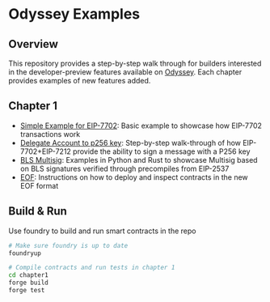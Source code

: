 # Odyssey Examples

## Overview

This repository provides a step-by-step walk through for builders interested in the developer-preview features available on [Odyssey](https://www.ithaca.xyz/updates/introducing-ithaca). Each chapter provides examples of new features added. 

## Chapter 1 
- [Simple Example for EIP-7702](./chapter1/simple-7702/): Basic example to showcase how EIP-7702 transactions work
- [Delegate Account to p256 key](./chapter1/delegate-p256/): Step-by-step walk-through of how EIP-7702+EIP-7212 provide the ability to sign a message with a P256 key
- [BLS Multisig](./chapter1/bls-multisig/): Examples in Python and Rust to showcase Multisig based on BLS signatures verified through precompiles from EIP-2537
- [EOF](./chapter1/eof/): Instructions on how to deploy and inspect contracts in the new EOF format

## Build & Run

Use foundry to build and run smart contracts in the repo  

```bash
# Make sure foundry is up to date
foundryup

# Compile contracts and run tests in chapter 1
cd chapter1
forge build
forge test
````